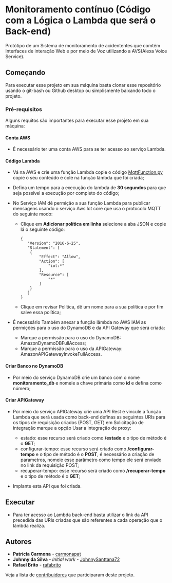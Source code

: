 # Monitoramento contínuo (Código com a Lógica o Lambda que será o Back-end)

Protótipo de um Sistema de monitoramento de acidententes que comtém Interfaces de interação Web e por meio de Voz utilizando a AVS(Alexa Voice Service). 

## Começando

Para executar esse projeto em sua máquina basta clonar esse repositório usando o git-bash ou Github desktop ou simplismente baixando todo o projeto. 


### Pré-requisitos

Alguns requitos são importantes para executar esse projeto em sua máquina:

#### Conta AWS

* É necessário ter uma conta AWS para se ter acesso ao serviço Lambda.

#### Código Lambda

* Vá na AWS e crie uma função Lambda copie o código [MqttFunction.py](https://github.com/JohnnySanttana72/Problema3-SD/tree/main/lambdaAlexaEventHandler) copie o seu conteúdo e cole na função lâmbda que foi criada;

* Defina um tempo para a execução do lambda de **30 segundos** para que seja possível a execução por completo do código;

* No Serviço IAM dê permição a sua função Lambda para publicar mensagens usando o serviço Aws Iot core que usa o protocolo MQTT do seguinte modo:

	- Clique em **Adicionar política em linha** selecione a aba JSON e copie lá o seguinte código:
		```
		{
		   "Version": "2016-6-25",
		   "Statement": [
		    {
		        "Effect": "Allow",
		        "Action": [
		            "iot:*"
		        ],
		        "Resource": [
		            "*"
		        ]
		    }
		   ]
		}
		```
	- Clique em revisar Política, dê um nome para a sua política e por fim salve essa política;

* É necessário Também anexar a função lâmbda no AWS IAM as permições para o uso do DynamoDB e da API Gateway que será criada:

	- Marque a permissão para o uso do DynamoDB: AmazonDynamoDBFullAccess;
	- Marque a permissão para o uso da APIGateway: AmazonAPIGatewayInvokeFullAccess.

#### Criar Banco no DynamoDB

* Por meio do serviço DynamoDB crie um banco com o nome **monitoramento_db** e nomeie a chave primária como **id** e defina como número;

#### Criar APIGateway

* Por meio do serviço APIGateway crie uma API Rest e vincule a função Lambda que será usada como back-end definas as seguintes URIs para os tipos de requisição criados (POST, GET) em Solicitação de integração marque a opção Usar a integração de proxy:
	- estado: esse recurso será criado como **/estado** e o tipo de método é o **GET**;
	- configurar-tempo: esse recurso será criado como **/configurar-tempo** e o tipo de método é o **POST**, é necessário a criação de parametros, nomeie esse parâmetro como tempo ele será enviado no link da requisição POST;
	- recuperar-tempo: esse recurso será criado como **/recuperar-tempo** e o tipo de método é o **GET**;

* Implante esta API que foi criada.

## Executar

* Para ter acesso ao Lambda back-end basta utilizar o link da API precedida das URIs criadas que são referentes a cada operação que o lâmbda realiza.

## Autores

* **Patrícia Carmona** - [carmonapat](https://github.com/carmonapat)
* **Johnny da Silva** - *Initial work* - [JohnnySanttana72](https://github.com/JohnnySanttana72)
* **Rafael Brito** - [rafabrito](https://github.com/rafabrito)

Veja a lista de [contribuidores](https://github.com/JohnnySanttana72/Problema3-SD/graphs/contributors) que participaram deste projeto.


